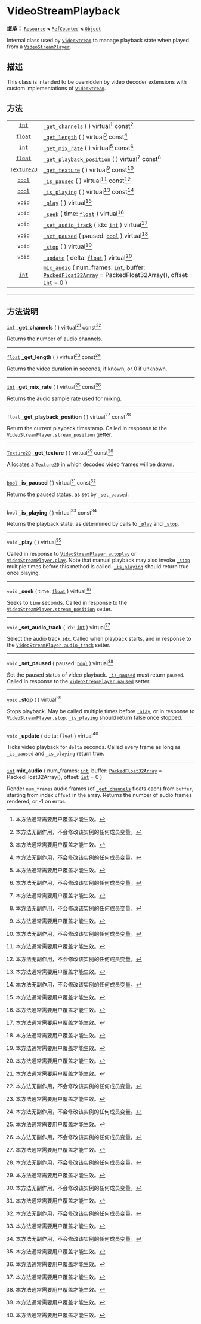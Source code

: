 <!-- ⚠ 请勿编辑本文件 ⚠ -->
<!-- 本文档使用脚本从 WeDot 引擎源码仓库生成。 -->
<!-- 生成脚本：https://github.com/WeDot-Engine/WeDot/tree/4.3/doc/tools/make_md.py； -->
<!-- 原文件：https://github.com/WeDot-Engine/WeDot/tree/4.3/doc/classes/VideoStreamPlayback.xml。 -->

<div id="_class_videostreamplayback"></div>

# VideoStreamPlayback

**继承：** [`Resource`](class_resource.md) **<** [`RefCounted`](class_refcounted.md) **<** [`Object`](class_object.md)

Internal class used by [`VideoStream`](class_videostream.md) to manage playback state when played from a [`VideoStreamPlayer`](class_videostreamplayer.md).

## 描述

This class is intended to be overridden by video decoder extensions with custom implementations of [`VideoStream`](class_videostream.md).

## 方法

|||
|:-:|:--|
| [`int`](class_int.md)             | [`_get_channels`](#class_videostreamplayback_private_method__get_channels) ( ) virtual[^virtual] const[^const]                                                                                                          |
| [`float`](class_float.md)         | [`_get_length`](#class_videostreamplayback_private_method__get_length) ( ) virtual[^virtual] const[^const]                                                                                                              |
| [`int`](class_int.md)             | [`_get_mix_rate`](#class_videostreamplayback_private_method__get_mix_rate) ( ) virtual[^virtual] const[^const]                                                                                                          |
| [`float`](class_float.md)         | [`_get_playback_position`](#class_videostreamplayback_private_method__get_playback_position) ( ) virtual[^virtual] const[^const]                                                                                        |
| [`Texture2D`](class_texture2d.md) | [`_get_texture`](#class_videostreamplayback_private_method__get_texture) ( ) virtual[^virtual] const[^const]                                                                                                            |
| [`bool`](class_bool.md)           | [`_is_paused`](#class_videostreamplayback_private_method__is_paused) ( ) virtual[^virtual] const[^const]                                                                                                                |
| [`bool`](class_bool.md)           | [`_is_playing`](#class_videostreamplayback_private_method__is_playing) ( ) virtual[^virtual] const[^const]                                                                                                              |
| `void`                            | [`_play`](#class_videostreamplayback_private_method__play) ( ) virtual[^virtual]                                                                                                                                        |
| `void`                            | [`_seek`](#class_videostreamplayback_private_method__seek) ( time: [`float`](class_float.md) ) virtual[^virtual]                                                                                                        |
| `void`                            | [`_set_audio_track`](#class_videostreamplayback_private_method__set_audio_track) ( idx: [`int`](class_int.md) ) virtual[^virtual]                                                                                       |
| `void`                            | [`_set_paused`](#class_videostreamplayback_private_method__set_paused) ( paused: [`bool`](class_bool.md) ) virtual[^virtual]                                                                                            |
| `void`                            | [`_stop`](#class_videostreamplayback_private_method__stop) ( ) virtual[^virtual]                                                                                                                                        |
| `void`                            | [`_update`](#class_videostreamplayback_private_method__update) ( delta: [`float`](class_float.md) ) virtual[^virtual]                                                                                                   |
| [`int`](class_int.md)             | [`mix_audio`](#class_videostreamplayback_method_mix_audio) ( num_frames: [`int`](class_int.md), buffer: [`PackedFloat32Array`](class_packedfloat32array.md) = PackedFloat32Array(), offset: [`int`](class_int.md) = 0 ) |

<!-- rst-class:: classref-section-separator -->

---

## 方法说明

<div id="_class_videostreamplayback_private_method__get_channels"></div>

[`int`](class_int.md) **_get_channels** ( ) virtual[^virtual] const[^const]<div id="class_videostreamplayback_private_method__get_channels"></div>

Returns the number of audio channels.

<!-- rst-class:: classref-item-separator -->

---

<div id="_class_videostreamplayback_private_method__get_length"></div>

[`float`](class_float.md) **_get_length** ( ) virtual[^virtual] const[^const]<div id="class_videostreamplayback_private_method__get_length"></div>

Returns the video duration in seconds, if known, or 0 if unknown.

<!-- rst-class:: classref-item-separator -->

---

<div id="_class_videostreamplayback_private_method__get_mix_rate"></div>

[`int`](class_int.md) **_get_mix_rate** ( ) virtual[^virtual] const[^const]<div id="class_videostreamplayback_private_method__get_mix_rate"></div>

Returns the audio sample rate used for mixing.

<!-- rst-class:: classref-item-separator -->

---

<div id="_class_videostreamplayback_private_method__get_playback_position"></div>

[`float`](class_float.md) **_get_playback_position** ( ) virtual[^virtual] const[^const]<div id="class_videostreamplayback_private_method__get_playback_position"></div>

Return the current playback timestamp. Called in response to the [`VideoStreamPlayer.stream_position`](#class_videostreamplayer_property_stream_position) getter.

<!-- rst-class:: classref-item-separator -->

---

<div id="_class_videostreamplayback_private_method__get_texture"></div>

[`Texture2D`](class_texture2d.md) **_get_texture** ( ) virtual[^virtual] const[^const]<div id="class_videostreamplayback_private_method__get_texture"></div>

Allocates a [`Texture2D`](class_texture2d.md) in which decoded video frames will be drawn.

<!-- rst-class:: classref-item-separator -->

---

<div id="_class_videostreamplayback_private_method__is_paused"></div>

[`bool`](class_bool.md) **_is_paused** ( ) virtual[^virtual] const[^const]<div id="class_videostreamplayback_private_method__is_paused"></div>

Returns the paused status, as set by [`_set_paused`](#class_videostreamplayback_private_method__set_paused).

<!-- rst-class:: classref-item-separator -->

---

<div id="_class_videostreamplayback_private_method__is_playing"></div>

[`bool`](class_bool.md) **_is_playing** ( ) virtual[^virtual] const[^const]<div id="class_videostreamplayback_private_method__is_playing"></div>

Returns the playback state, as determined by calls to [`_play`](#class_videostreamplayback_private_method__play) and [`_stop`](#class_videostreamplayback_private_method__stop).

<!-- rst-class:: classref-item-separator -->

---

<div id="_class_videostreamplayback_private_method__play"></div>

`void` **_play** ( ) virtual[^virtual]<div id="class_videostreamplayback_private_method__play"></div>

Called in response to [`VideoStreamPlayer.autoplay`](#class_videostreamplayer_property_autoplay) or [`VideoStreamPlayer.play`](#class_videostreamplayer_method_play). Note that manual playback may also invoke [`_stop`](#class_videostreamplayback_private_method__stop) multiple times before this method is called. [`_is_playing`](#class_videostreamplayback_private_method__is_playing) should return true once playing.

<!-- rst-class:: classref-item-separator -->

---

<div id="_class_videostreamplayback_private_method__seek"></div>

`void` **_seek** ( time: [`float`](class_float.md) ) virtual[^virtual]<div id="class_videostreamplayback_private_method__seek"></div>

Seeks to `time` seconds. Called in response to the [`VideoStreamPlayer.stream_position`](#class_videostreamplayer_property_stream_position) setter.

<!-- rst-class:: classref-item-separator -->

---

<div id="_class_videostreamplayback_private_method__set_audio_track"></div>

`void` **_set_audio_track** ( idx: [`int`](class_int.md) ) virtual[^virtual]<div id="class_videostreamplayback_private_method__set_audio_track"></div>

Select the audio track `idx`. Called when playback starts, and in response to the [`VideoStreamPlayer.audio_track`](#class_videostreamplayer_property_audio_track) setter.

<!-- rst-class:: classref-item-separator -->

---

<div id="_class_videostreamplayback_private_method__set_paused"></div>

`void` **_set_paused** ( paused: [`bool`](class_bool.md) ) virtual[^virtual]<div id="class_videostreamplayback_private_method__set_paused"></div>

Set the paused status of video playback. [`_is_paused`](#class_videostreamplayback_private_method__is_paused) must return `paused`. Called in response to the [`VideoStreamPlayer.paused`](#class_videostreamplayer_property_paused) setter.

<!-- rst-class:: classref-item-separator -->

---

<div id="_class_videostreamplayback_private_method__stop"></div>

`void` **_stop** ( ) virtual[^virtual]<div id="class_videostreamplayback_private_method__stop"></div>

Stops playback. May be called multiple times before [`_play`](#class_videostreamplayback_private_method__play), or in response to [`VideoStreamPlayer.stop`](#class_videostreamplayer_method_stop). [`_is_playing`](#class_videostreamplayback_private_method__is_playing) should return false once stopped.

<!-- rst-class:: classref-item-separator -->

---

<div id="_class_videostreamplayback_private_method__update"></div>

`void` **_update** ( delta: [`float`](class_float.md) ) virtual[^virtual]<div id="class_videostreamplayback_private_method__update"></div>

Ticks video playback for `delta` seconds. Called every frame as long as [`_is_paused`](#class_videostreamplayback_private_method__is_paused) and [`_is_playing`](#class_videostreamplayback_private_method__is_playing) return true.

<!-- rst-class:: classref-item-separator -->

---

<div id="_class_videostreamplayback_method_mix_audio"></div>

[`int`](class_int.md) **mix_audio** ( num_frames: [`int`](class_int.md), buffer: [`PackedFloat32Array`](class_packedfloat32array.md) = PackedFloat32Array(), offset: [`int`](class_int.md) = 0 )<div id="class_videostreamplayback_method_mix_audio"></div>

Render `num_frames` audio frames (of [`_get_channels`](#class_videostreamplayback_private_method__get_channels) floats each) from `buffer`, starting from index `offset` in the array. Returns the number of audio frames rendered, or -1 on error.

[^virtual]: 本方法通常需要用户覆盖才能生效。
[^const]: 本方法无副作用，不会修改该实例的任何成员变量。
[^vararg]: 本方法除了能接受在此处描述的参数外，还能够继续接受任意数量的参数。
[^constructor]: 本方法用于构造某个类型。
[^static]: 调用本方法无需实例，可直接使用类名进行调用。
[^operator]: 本方法描述的是使用本类型作为左操作数的有效运算符。
[^bitfield]: 这个值是由下列位标志构成位掩码的整数。
[^void]: 无返回值。
